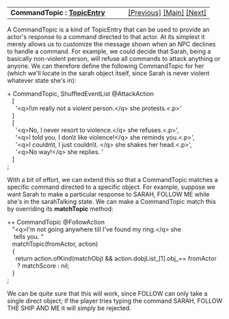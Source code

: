 ---
---
<table width="100%" data-border="0" data-cellspacing="0"
data-cellpadding="3" data-bgcolor="#C0C0C0">
<colgroup>
<col style="width: 50%" />
<col style="width: 50%" />
</colgroup>
<tbody>
<tr>
<td style="text-align: left;"><strong>CommandTopic : <a
href="topicentry.html">TopicEntry</a><br />
</strong></td>
<td style="text-align: right;"><a
href="overview-commandingnpcs.html">[Previous]</a> <a
href="generalintroduction.html">[Main]</a> <a
href="defaultcommandtopic.html">[Next]</a></td>
</tr>
</tbody>
</table>

  
A CommandTopic is a kind of TopicEntry that can be used to provide an
actor's response to a command directed to that actor. At its simplest it
merely allows us to customize the message shown when an NPC declines to
handle a command. For example, we could decide that Sarah, being a
basically non-violent person, will refuse all commands to attack
anything or anyone. We can therefore define the following CommandTopic
for her (which we'll locate in the sarah object itself, since Sarah is
never violent whatever state she's in):  
  
+ CommandTopic, ShuffledEventList @AttackAction  
   \[  
     '\<q\>I\\m really not a violent person.\</q\> she protests.\<.p\>'  
   \]  
   \[  
     '\<q\>No, I never resort to violence.\</q\> she refuses.\<.p\>',  
     '\<q\>I told you, I don\\t like violence!\</q\> she reminds you.\<.p\>',  
     '\<q\>I couldn\\t, I just couldn\\t. \</q\> she shakes her head.\<.p\>',  
     '\<q\>No way!\</q\> she replies. '  
   \]     
;  
  
With a bit of effort, we can extend this so that a CommandTopic matches
a specific command directed to a specific object. For example, suppose
we want Sarah to make a particular response to SARAH, FOLLOW ME while
she's in the sarahTalking state. We can make a CommandTopic match this
by overriding its **matchTopic** method:  
  
++ CommandTopic @FollowAction  
   "\<q\>I'm not going anywhere till I've found my ring.\</q\> she  
    tells you. "      
   matchTopic(fromActor, action)  
   {  
     return action.ofKind(matchObj) && action.dobjList\_\[1\].obj\_== fromActor  
      ? matchScore : nil;  
   }  
;  
  
We can be quite sure that this will work, since FOLLOW can only take a
single direct object; if the player tries typing the command SARAH,
FOLLOW THE SHIP AND ME it will simply be rejected.  
  
  
